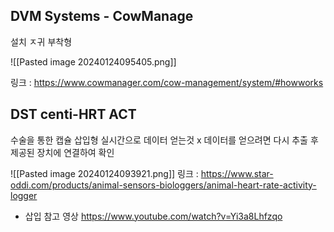 
## DVM Systems - CowManage

설치 ㅈ귀 부착형

![[Pasted image 20240124095405.png]]

링크 : https://www.cowmanager.com/cow-management/system/#howworks



## DST centi-HRT ACT

수술을 통한 캡슐 삽입형
실시간으로 데이터 얻는것 x
데이터를 얻으려면 다시 추출 후 제공된 장치에 연결하여 확인

![[Pasted image 20240124093921.png]]
링크 : https://www.star-oddi.com/products/animal-sensors-biologgers/animal-heart-rate-activity-logger
- 삽입 참고 영상 https://www.youtube.com/watch?v=Yi3a8Lhfzqo